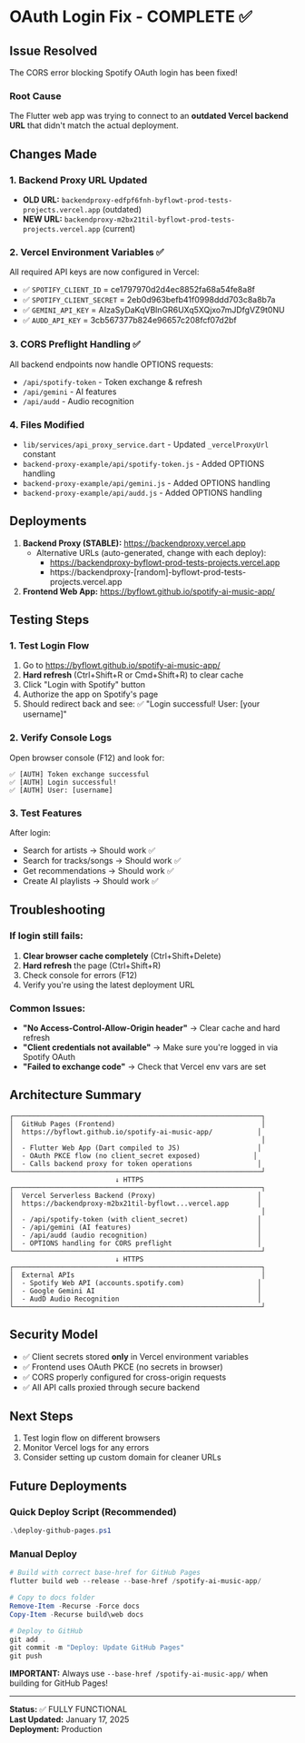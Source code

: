 # OAuth Login Fix - COMPLETE ✅

## Issue Resolved
The CORS error blocking Spotify OAuth login has been fixed!

### Root Cause
The Flutter web app was trying to connect to an **outdated Vercel backend URL** that didn't match the actual deployment.

## Changes Made

### 1. Backend Proxy URL Updated
- **OLD URL:** `backendproxy-edfpf6fnh-byflowt-prod-tests-projects.vercel.app` (outdated)
- **NEW URL:** `backendproxy-m2bx21til-byflowt-prod-tests-projects.vercel.app` (current)

### 2. Vercel Environment Variables ✅
All required API keys are now configured in Vercel:
- ✅ `SPOTIFY_CLIENT_ID` = ce1797970d2d4ec8852fa68a54fe8a8f
- ✅ `SPOTIFY_CLIENT_SECRET` = 2eb0d963befb41f0998ddd703c8a8b7a
- ✅ `GEMINI_API_KEY` = AIzaSyDaKqVBlnGR6UXq5XQjxo7mJDfgVZ9t0NU
- ✅ `AUDD_API_KEY` = 3cb567377b824e96657c208fcf07d2bf

### 3. CORS Preflight Handling ✅
All backend endpoints now handle OPTIONS requests:
- `/api/spotify-token` - Token exchange & refresh
- `/api/gemini` - AI features
- `/api/audd` - Audio recognition

### 4. Files Modified
- `lib/services/api_proxy_service.dart` - Updated `_vercelProxyUrl` constant
- `backend-proxy-example/api/spotify-token.js` - Added OPTIONS handling
- `backend-proxy-example/api/gemini.js` - Added OPTIONS handling
- `backend-proxy-example/api/audd.js` - Added OPTIONS handling

## Deployments
1. **Backend Proxy (STABLE):** https://backendproxy.vercel.app
   - Alternative URLs (auto-generated, change with each deploy):
     - https://backendproxy-byflowt-prod-tests-projects.vercel.app
     - https://backendproxy-[random]-byflowt-prod-tests-projects.vercel.app
2. **Frontend Web App:** https://byflowt.github.io/spotify-ai-music-app/

## Testing Steps

### 1. Test Login Flow
1. Go to https://byflowt.github.io/spotify-ai-music-app/
2. **Hard refresh** (Ctrl+Shift+R or Cmd+Shift+R) to clear cache
3. Click "Login with Spotify" button
4. Authorize the app on Spotify's page
5. Should redirect back and see: ✅ "Login successful! User: [your username]"

### 2. Verify Console Logs
Open browser console (F12) and look for:
```
✅ [AUTH] Token exchange successful
✅ [AUTH] Login successful!
✅ [AUTH] User: [username]
```

### 3. Test Features
After login:
- Search for artists → Should work ✅
- Search for tracks/songs → Should work ✅
- Get recommendations → Should work ✅
- Create AI playlists → Should work ✅

## Troubleshooting

### If login still fails:
1. **Clear browser cache completely** (Ctrl+Shift+Delete)
2. **Hard refresh** the page (Ctrl+Shift+R)
3. Check console for errors (F12)
4. Verify you're using the latest deployment URL

### Common Issues:
- **"No Access-Control-Allow-Origin header"** → Clear cache and hard refresh
- **"Client credentials not available"** → Make sure you're logged in via Spotify OAuth
- **"Failed to exchange code"** → Check that Vercel env vars are set

## Architecture Summary

```
┌─────────────────────────────────────────────────────────────┐
│  GitHub Pages (Frontend)                                    │
│  https://byflowt.github.io/spotify-ai-music-app/           │
│                                                             │
│  - Flutter Web App (Dart compiled to JS)                   │
│  - OAuth PKCE flow (no client_secret exposed)             │
│  - Calls backend proxy for token operations                │
└─────────────────────────────────────────────────────────────┘
                          ↓ HTTPS
┌─────────────────────────────────────────────────────────────┐
│  Vercel Serverless Backend (Proxy)                         │
│  https://backendproxy-m2bx21til-byflowt...vercel.app       │
│                                                             │
│  - /api/spotify-token (with client_secret)                 │
│  - /api/gemini (AI features)                               │
│  - /api/audd (audio recognition)                           │
│  - OPTIONS handling for CORS preflight                     │
└─────────────────────────────────────────────────────────────┘
                          ↓ HTTPS
┌─────────────────────────────────────────────────────────────┐
│  External APIs                                              │
│  - Spotify Web API (accounts.spotify.com)                  │
│  - Google Gemini AI                                        │
│  - AudD Audio Recognition                                  │
└─────────────────────────────────────────────────────────────┘
```

## Security Model
- ✅ Client secrets stored **only** in Vercel environment variables
- ✅ Frontend uses OAuth PKCE (no secrets in browser)
- ✅ CORS properly configured for cross-origin requests
- ✅ All API calls proxied through secure backend

## Next Steps
1. Test login flow on different browsers
2. Monitor Vercel logs for any errors
3. Consider setting up custom domain for cleaner URLs

## Future Deployments

### Quick Deploy Script (Recommended)
```powershell
.\deploy-github-pages.ps1
```

### Manual Deploy
```powershell
# Build with correct base-href for GitHub Pages
flutter build web --release --base-href /spotify-ai-music-app/

# Copy to docs folder
Remove-Item -Recurse -Force docs
Copy-Item -Recurse build\web docs

# Deploy to GitHub
git add .
git commit -m "Deploy: Update GitHub Pages"
git push
```

**IMPORTANT:** Always use `--base-href /spotify-ai-music-app/` when building for GitHub Pages!

---

**Status:** ✅ FULLY FUNCTIONAL  
**Last Updated:** January 17, 2025  
**Deployment:** Production
